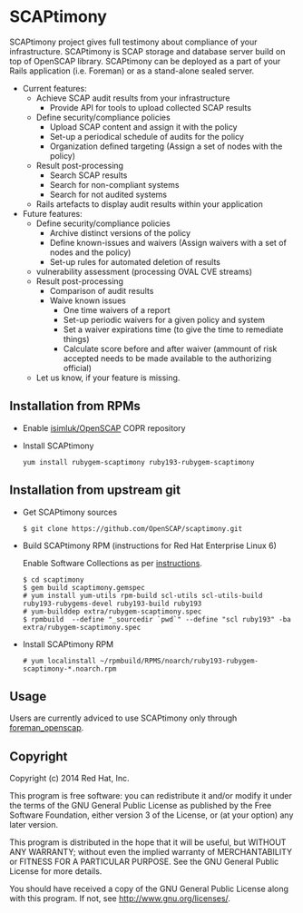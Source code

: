 # SCAPtimony

SCAPtimony project gives full testimony about compliance of your infrastructure.
SCAPtimony is SCAP storage and database server build on top of OpenSCAP library.
SCAPtimony can be deployed as a part of your Rails application (i.e. Foreman) or
as a stand-alone sealed server.

+ Current features:
  + Achieve SCAP audit results from your infrastructure
    + Provide API for tools to upload collected SCAP results
  + Define security/compliance policies
    + Upload SCAP content and assign it with the policy
    + Set-up a periodical schedule of audits for the policy
    + Organization defined targeting (Assign a set of nodes with the policy)
  + Result post-processing
    + Search SCAP results
    + Search for non-compliant systems
    + Search for not audited systems
  + Rails artefacts to display audit results within your application
+ Future features:
  + Define security/compliance policies
    + Archive distinct versions of the policy
    + Define known-issues and waivers (Assign waivers with a set of nodes and the policy)
    + Set-up rules for automated deletion of results
  + vulnerability assessment (processing OVAL CVE streams)
  + Result post-processing
    * Comparison of audit results
    + Waive known issues
      + One time waivers of a report
      + Set-up periodic waivers for a given policy and system
      + Set a waiver expirations time (to give the time to remediate things)
      + Calculate score before and after waiver (ammount of risk accepted needs to be made available to the authorizing official)
  + Let us know, if your feature is missing.

## Installation from RPMs

- Enable [isimluk/OpenSCAP](https://copr.fedoraproject.org/coprs/isimluk/OpenSCAP/) COPR repository

- Install SCAPtimony

  ```
  yum install rubygem-scaptimony ruby193-rubygem-scaptimony
  ```

## Installation from upstream git

- Get SCAPtimony sources

  ```
  $ git clone https://github.com/OpenSCAP/scaptimony.git
  ```

- Build SCAPtimony RPM (instructions for Red Hat Enterprise Linux 6)

  Enable Software Collections as per [instructions](https://access.redhat.com/documentation/en-US/Red_Hat_Software_Collections/1/html-single/1.1_Release_Notes/index.html#sect-Installation_and_Usage-Subscribe).

  ```
  $ cd scaptimony
  $ gem build scaptimony.gemspec
  # yum install yum-utils rpm-build scl-utils scl-utils-build ruby193-rubygems-devel ruby193-build ruby193
  # yum-builddep extra/rubygem-scaptimony.spec
  $ rpmbuild  --define "_sourcedir `pwd`" --define "scl ruby193" -ba extra/rubygem-scaptimony.spec
  ```

- Install SCAPtimony RPM

  ```
  # yum localinstall ~/rpmbuild/RPMS/noarch/ruby193-rubygem-scaptimony-*.noarch.rpm
  ```

## Usage

Users are currently adviced to use SCAPtimony only through
[foreman_openscap](https://github.com/OpenSCAP/foreman_openscap).

## Copyright

Copyright (c) 2014 Red Hat, Inc.

This program is free software: you can redistribute it and/or modify
it under the terms of the GNU General Public License as published by
the Free Software Foundation, either version 3 of the License, or
(at your option) any later version.

This program is distributed in the hope that it will be useful,
but WITHOUT ANY WARRANTY; without even the implied warranty of
MERCHANTABILITY or FITNESS FOR A PARTICULAR PURPOSE.  See the
GNU General Public License for more details.

You should have received a copy of the GNU General Public License
along with this program.  If not, see <http://www.gnu.org/licenses/>.
